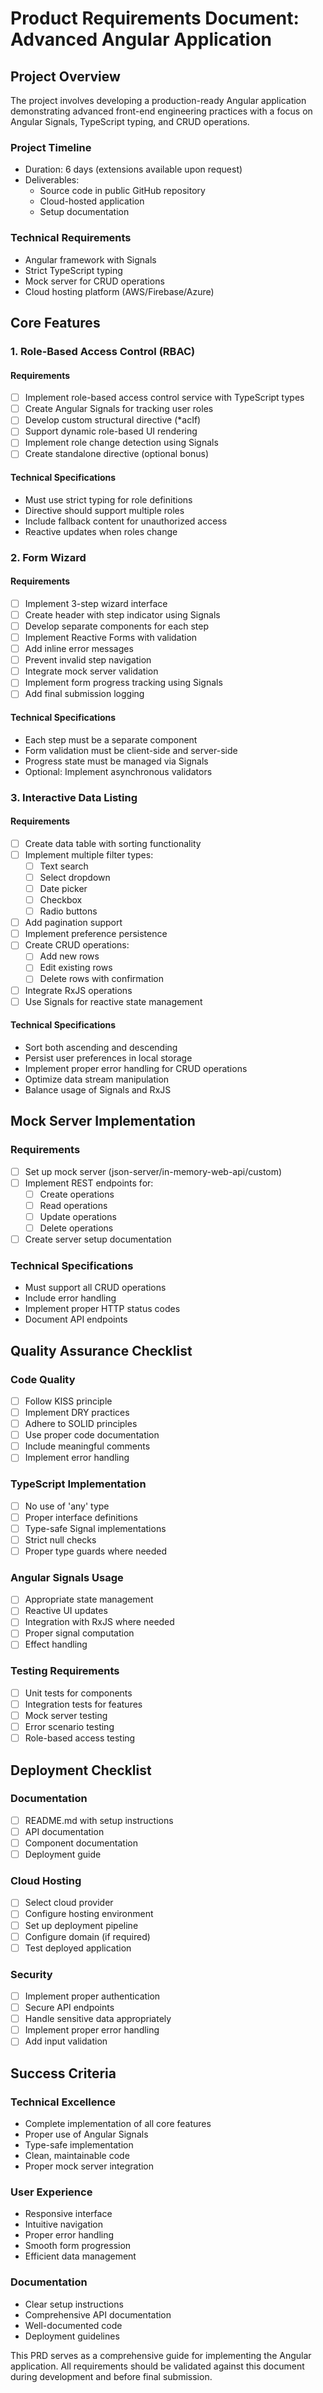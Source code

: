 # Product Requirements Document: Advanced Angular Application

## Project Overview
The project involves developing a production-ready Angular application demonstrating advanced front-end engineering practices with a focus on Angular Signals, TypeScript typing, and CRUD operations.

### Project Timeline
- Duration: 6 days (extensions available upon request)
- Deliverables: 
  - Source code in public GitHub repository
  - Cloud-hosted application
  - Setup documentation

### Technical Requirements
- Angular framework with Signals
- Strict TypeScript typing
- Mock server for CRUD operations
- Cloud hosting platform (AWS/Firebase/Azure)

## Core Features

### 1. Role-Based Access Control (RBAC)

#### Requirements
- [ ] Implement role-based access control service with TypeScript types
- [ ] Create Angular Signals for tracking user roles
- [ ] Develop custom structural directive (*acIf)
- [ ] Support dynamic role-based UI rendering
- [ ] Implement role change detection using Signals
- [ ] Create standalone directive (optional bonus)

#### Technical Specifications
- Must use strict typing for role definitions
- Directive should support multiple roles
- Include fallback content for unauthorized access
- Reactive updates when roles change

### 2. Form Wizard

#### Requirements
- [ ] Implement 3-step wizard interface
- [ ] Create header with step indicator using Signals
- [ ] Develop separate components for each step
- [ ] Implement Reactive Forms with validation
- [ ] Add inline error messages
- [ ] Prevent invalid step navigation
- [ ] Integrate mock server validation
- [ ] Implement form progress tracking using Signals
- [ ] Add final submission logging

#### Technical Specifications
- Each step must be a separate component
- Form validation must be client-side and server-side
- Progress state must be managed via Signals
- Optional: Implement asynchronous validators

### 3. Interactive Data Listing

#### Requirements
- [ ] Create data table with sorting functionality
- [ ] Implement multiple filter types:
  - [ ] Text search
  - [ ] Select dropdown
  - [ ] Date picker
  - [ ] Checkbox
  - [ ] Radio buttons
- [ ] Add pagination support
- [ ] Implement preference persistence
- [ ] Create CRUD operations:
  - [ ] Add new rows
  - [ ] Edit existing rows
  - [ ] Delete rows with confirmation
- [ ] Integrate RxJS operations
- [ ] Use Signals for reactive state management

#### Technical Specifications
- Sort both ascending and descending
- Persist user preferences in local storage
- Implement proper error handling for CRUD operations
- Optimize data stream manipulation
- Balance usage of Signals and RxJS

## Mock Server Implementation

### Requirements
- [ ] Set up mock server (json-server/in-memory-web-api/custom)
- [ ] Implement REST endpoints for:
  - [ ] Create operations
  - [ ] Read operations
  - [ ] Update operations
  - [ ] Delete operations
- [ ] Create server setup documentation

### Technical Specifications
- Must support all CRUD operations
- Include error handling
- Implement proper HTTP status codes
- Document API endpoints

## Quality Assurance Checklist

### Code Quality
- [ ] Follow KISS principle
- [ ] Implement DRY practices
- [ ] Adhere to SOLID principles
- [ ] Use proper code documentation
- [ ] Include meaningful comments
- [ ] Implement error handling

### TypeScript Implementation
- [ ] No use of 'any' type
- [ ] Proper interface definitions
- [ ] Type-safe Signal implementations
- [ ] Strict null checks
- [ ] Proper type guards where needed

### Angular Signals Usage
- [ ] Appropriate state management
- [ ] Reactive UI updates
- [ ] Integration with RxJS where needed
- [ ] Proper signal computation
- [ ] Effect handling

### Testing Requirements
- [ ] Unit tests for components
- [ ] Integration tests for features
- [ ] Mock server testing
- [ ] Error scenario testing
- [ ] Role-based access testing

## Deployment Checklist

### Documentation
- [ ] README.md with setup instructions
- [ ] API documentation
- [ ] Component documentation
- [ ] Deployment guide

### Cloud Hosting
- [ ] Select cloud provider
- [ ] Configure hosting environment
- [ ] Set up deployment pipeline
- [ ] Configure domain (if required)
- [ ] Test deployed application

### Security
- [ ] Implement proper authentication
- [ ] Secure API endpoints
- [ ] Handle sensitive data appropriately
- [ ] Implement proper error handling
- [ ] Add input validation

## Success Criteria

### Technical Excellence
- Complete implementation of all core features
- Proper use of Angular Signals
- Type-safe implementation
- Clean, maintainable code
- Proper mock server integration

### User Experience
- Responsive interface
- Intuitive navigation
- Proper error handling
- Smooth form progression
- Efficient data management

### Documentation
- Clear setup instructions
- Comprehensive API documentation
- Well-documented code
- Deployment guidelines

This PRD serves as a comprehensive guide for implementing the Angular application. All requirements should be validated against this document during development and before final submission.
